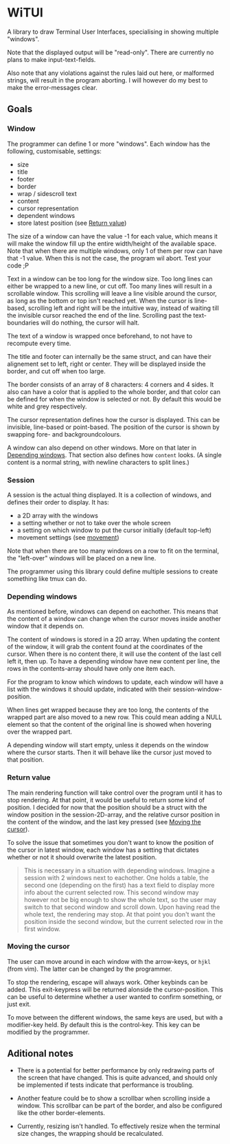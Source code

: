 # WiTUI
A library to draw Terminal User Interfaces,
specialising in showing multiple "windows".

Note that the displayed output will be "read-only". 
There are currently no plans to make input-text-fields.

Also note that any violations against the rules laid out here, 
or malformed strings, will result in the program aborting.
I will however do my best to make the error-messages clear.


## Goals
### Window
The programmer can define 1 or more "windows".
Each window has the following, customisable, settings:
- size
- title
- footer
- border
- wrap / sidescroll text
- content
- cursor representation
- dependent windows
- store latest position (see [Return value](#return-value))

The size of a window can have the value -1 for each value, which means it will
make the window fill up the entire width/height of the available space.
Note that when there are multiple windows, only 1 of them per row can have that 
-1 value. When this is not the case, the program wil abort. Test your code ;P
<!--- TODO: how does this work for vertical expansion? --->

Text in a window can be too long for the window size. 
Too long lines can either be wrapped to a new line, or cut off.
Too many lines will result in a scrollable window.
This scrolling will leave a line visible around the cursor,
as long as the bottom or top isn't reached yet.
When the cursor is line-based, scrolling left and right will be the intuitive
way, instead of waiting till the invisible cursor reached the end of the line.
Scrolling past the text-boundaries will do nothing, the cursor will halt.

The text of a window is wrapped once beforehand,
to not have to recompute every time.

The title and footer can internally be the same struct, 
and can have their alignement set to left, right or center.
They will be displayed inside the border, and cut off when too large.

The border consists of an array of 8 characters: 4 corners and 4 sides.
It also can have a color that is applied to the whole border,
and that color can be defined for when the window is selected or not.
By default this would be white and grey respectively.

The cursor representation defines how the cursor is displayed.
This can be invisible, line-based or point-based.
The position of the cursor is shown by swapping fore- and backgroundcolours.

A window can also depend on other windows. 
More on that later in [Depending windows](#depending-windows).
That section also defines how `content` looks.
(A single content is a normal string, with newline characters to split lines.)

### Session
A session is the actual thing displayed.
It is a collection of windows, and defines their order to display.
It has:
- a 2D array with the windows
- a setting whether or not to take over the whole screen
- a setting on which window to put the cursor initially (default top-left)
- movement settings (see [movement](#moving-the-cursor))

Note that when there are too many windows on a row to fit on the terminal,
the "left-over" windows will be placed on a new line.

The programmer using this library could define multiple sessions 
to create something like tmux can do.


### Depending windows
As mentioned before, windows can depend on eachother.
This means that the content of a window can change when the cursor moves 
inside another window that it depends on.

The content of windows is stored in a 2D array.
When updating the content of the window, it will grab the content found at 
the coordinates of the cursor. When there is no content there,
it will use the content of the last cell left it, then up.
To have a depending window have new content per line, 
the rows in the contents-array should have only one item each.

For the program to know which windows to update, each window will have a list 
with the windows it should update, indicated with their session-window-position.

When lines get wrapped because they are too long, the contents of the wrapped
part are also moved to a new row. This could mean adding a NULL element so 
that the content of the original line is showed when hovering over the wrapped
part.

A depending window will start empty, unless it depends on the window where the 
cursor starts. Then it will behave like the cursor just moved to that position.


### Return value
The main rendering function will take control over the program until it has to
stop rendering. 
At that point, it would be useful to return some kind of position.
I decided for now that the position should be a struct with the 
window position in the session-2D-array, and the relative cursor position in the
content of the window, and the last key pressed (see [Moving the cursor](#moving-the-cursor)).

To solve the issue that sometimes you don't want to know the position of the 
cursor in latest window, each window has a setting that dictates whether or not 
it should overwrite the latest position.

> This is necessary in a situation with depending windows. 
Imagine a session with 2 windows next to eachother. 
One holds a table, the second one (depending on the first) has a text field to
display more info about the current selected row. 
This second window may however not be big enough to show the whole text, 
so the user may switch to that second window and scroll down. 
Upon having read the whole text, the rendering may stop. 
At that point you don't want the position inside the second window,
but the current selected row in the first window.


### Moving the cursor
The user can move around in each window with the arrow-keys, 
or `hjkl` (from vim). The latter can be changed by the programmer.

To stop the rendering, escape will always work. Other keybinds can be added.
This exit-keypress will be returned alonside the cursor-position. 
This can be useful to determine whether a user wanted to confirm something,
or just exit.

To move between the different windows, the same keys are used, 
but with a modifier-key held. By default this is the control-key.
This key can be modified by the programmer.


## Aditional notes
- There is a potential for better performance by only redrawing parts of the 
screen that have changed. 
This is quite advanced, and should only be implemented if tests indicate that
performance is troubling.

- Another feature could be to show a scrollbar when scrolling inside a window.
This scrollbar can be part of the border, and also be configured like the other
border-elements.

- Currently, resizing isn't handled. To effectively resize when the terminal 
size changes, the wrapping should be recalculated.
